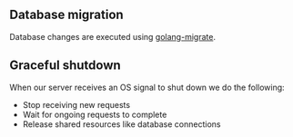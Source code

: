 ## Database migration

Database changes are executed using [golang-migrate](https://github.com/golang-migrate/migrate).

## Graceful shutdown

When our server receives an OS signal to shut down we do the following:

- Stop receiving new requests
- Wait for ongoing requests to complete
- Release shared resources like database connections 
